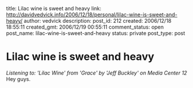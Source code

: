 title: Lilac wine is sweet and heavy
link: http://davidvedvick.info/2006/12/18/personal/lilac-wine-is-sweet-and-heavy/
author: vedvick
description: 
post_id: 212
created: 2006/12/18 18:55:11
created_gmt: 2006/12/19 00:55:11
comment_status: open
post_name: lilac-wine-is-sweet-and-heavy
status: private
post_type: post

# Lilac wine is sweet and heavy

_Listening to: 'Lilac Wine' from 'Grace' by 'Jeff Buckley' on Media Center 12_ Hey guys.